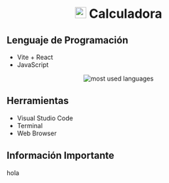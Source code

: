 <h1 align="center"><img src="https://media2.giphy.com/media/QssGEmpkyEOhBCb7e1/giphy.gif?cid=ecf05e47a0n3gi1bfqntqmob8g9aid1oyj2wr3ds3mg700bl&rid=giphy.gif" width ="25"> <b>Calculadora</b></h1>

## Lenguaje de Programación
* Vite + React
* JavaScript
<p align="center">
  <img alt="most used languages" src="https://github-readme-stats.vercel.app/api/top-langs/?username=ju4n1t4&count_private=true&theme=algolia&bg_color=0,000000,130F40&layout=compact&border_radius=8&langs_count=8&hide_border=true"/>
</p>

## Herramientas
* Visual Studio Code
* Terminal
* Web Browser

## Información Importante

hola





